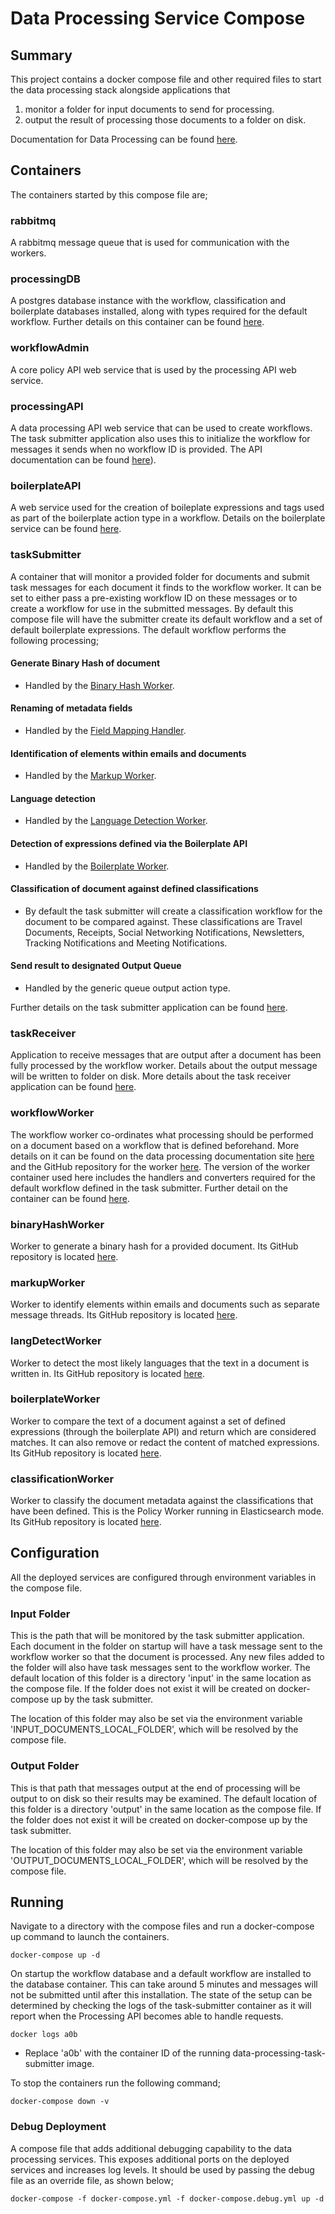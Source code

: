 # Data Processing Service Compose

## Summary

This project contains a docker compose file and other required files to start the data processing stack alongside applications that 
1) monitor a folder for input documents to send for processing.
2) output the result of processing those documents to a folder on disk.

Documentation for Data Processing can be found [here](https://cafdataprocessing.github.io/data-processing-service).

## Containers

The containers started by this compose file are;

### rabbitmq

A rabbitmq message queue that is used for communication with the workers.

### processingDB

A postgres database instance with the workflow, classification and boilerplate databases installed, along with types required for the default workflow. Further details 
on this container can be found [here](https://github.com/CAFDataProcessing/data-processing-service/tree/v1.0.0/utils/data-processing-databases-container).

### workflowAdmin

A core policy API web service that is used by the processing API web service.

### processingAPI

A data processing API web service that can be used to create workflows. The task submitter application also uses this to initialize the workflow for messages it sends when no workflow ID is provided. The API documentation can be found [here](https://cafdataprocessing.github.io/data-processing-service/pages/en-us/Data_Processing/API)).

### boilerplateAPI

A web service used for the creation of boileplate expressions and tags used as part of the boilerplate action type in a workflow. Details on the boilerplate service can be found [here](https://github.com/CAFDataProcessing/boilerplate-service).

### taskSubmitter

A container that will monitor a provided folder for documents and submit task messages for each document it finds to the workflow worker. It can be set to either pass a pre-existing workflow ID on these messages or to create a workflow for use in the submitted messages. By default this compose file will have the submitter create its default workflow and a set of default boilerplate expressions. The default workflow performs the following processing;

####	Generate Binary Hash of document

* Handled by the [Binary Hash Worker](https://github.com/CAFDataProcessing/worker-binaryhash).

####	Renaming of metadata fields

* Handled by the [Field Mapping Handler](https://github.com/CAFDataProcessing/worker-policy/tree/v1.0.0/handlers-converters/handlers/field-mapping).

#### Identification of elements within emails and documents

* Handled by the [Markup Worker](https://github.com/CAFDataProcessing/worker-markup).

#### Language detection

* Handled by the [Language Detection Worker](https://github.com/CAFDataProcessing/worker-languagedetection).

#### Detection of expressions defined via the Boilerplate API

* Handled by the [Boilerplate Worker](https://github.com/CAFDataProcessing/boilerplate-service).

#### Classification of document against defined classifications

* By default the task submitter will create a classification workflow for the document to be compared against. These classifications are Travel Documents, Receipts, Social Networking Notifications, Newsletters, Tracking Notifications and Meeting Notifications.

#### Send result to designated Output Queue

* Handled by the generic queue output action type.

Further details on the task submitter application can be found [here](https://github.com/CAFDataProcessing/data-processing-service/tree/v1.0.0/utils/data-processing-task-submitter).

### taskReceiver

Application to receive messages that are output after a document has been fully processed by the workflow worker. Details about the output message will be written to folder on disk. More details about the task receiver application can be found [here](https://github.com/CAFDataProcessing/data-processing-service/tree/v1.0.0/utils/data-processing-task-receiver).

### workflowWorker

The workflow worker co-ordinates what processing should be performed on a document based on a workflow that is defined beforehand. More details on it can be found on the data processing documentation site [here](https://cafdataprocessing.github.io/data-processing-service/pages/en-us/Overview) and the GitHub repository for the worker [here](https://github.com/CAFDataProcessing/worker-policy). The version of the worker container used here includes the handlers and converters required for the default workflow defined in the task submitter. Further detail on the container can be found [here](https://github.com/CAFDataProcessing/worker-policy/tree/v1.0.0/worker-data-processing-container).

### binaryHashWorker

Worker to generate a binary hash for a provided document. Its GitHub repository is located [here](https://github.com/CAFDataProcessing/worker-binaryhash).

### markupWorker

Worker to identify elements within emails and documents such as separate message threads. Its GitHub repository is located [here](https://github.com/CAFDataProcessing/worker-markup).

### langDetectWorker

Worker to detect the most likely languages that the text in a document is written in. Its GitHub repository is located [here](https://github.com/CAFDataProcessing/worker-languagedetection).

### boilerplateWorker

Worker to compare the text of a document against a set of defined expressions (through the boilerplate API) and return which are considered matches. It can also remove or redact the content of matched expressions. Its GitHub repository is located [here](https://github.com/CAFDataProcessing/boilerplate-service).

### classificationWorker

Worker to classify the document metadata against the classifications that have been defined. This is the Policy Worker running in Elasticsearch mode. Its GitHub repository is located [here](https://github.com/CAFDataProcessing/worker-policy).

## Configuration

All the deployed services are configured through environment variables in the compose file.

### Input Folder

This is the path that will be monitored by the task submitter application. Each document in the folder on startup will have a task message sent to the workflow worker so that the document is processed. Any new files added to the folder will also have task messages sent to the workflow worker. The default location of this folder is a directory 'input' in the same location as the compose file. If the folder does not exist it will be created on docker-compose up by the task submitter.

The location of this folder may also be set via the environment variable 'INPUT_DOCUMENTS_LOCAL_FOLDER', which will be resolved by the compose file.

### Output Folder

This is that path that messages output at the end of processing will be output to on disk so their results may be examined. The default location of this folder is a directory 'output' in the same location as the compose file. If the folder does not exist it will be created on docker-compose up by the task submitter.

The location of this folder may also be set via the environment variable 'OUTPUT_DOCUMENTS_LOCAL_FOLDER', which will be resolved by the compose file.

## Running

Navigate to a directory with the compose files and run a docker-compose up command to launch the containers.

```
docker-compose up -d
```

On startup the workflow database and a default workflow are installed to the database container. This can take around 5 minutes and messages will not be submitted until after this installation. The state of the setup can be determined by checking the logs of the task-submitter container as it will report when the Processing API becomes able to handle requests.

```
docker logs a0b
```

* Replace 'a0b' with the container ID of the running data-processing-task-submitter image.

To stop the containers run the following command;

```
docker-compose down -v
```

### Debug Deployment

A compose file that adds additional debugging capability to the data processing services. This exposes additional ports on the deployed services and increases log levels. It should be used by passing the debug file as an override file, as shown below;

```
docker-compose -f docker-compose.yml -f docker-compose.debug.yml up -d
```